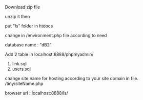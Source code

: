 Download zip file 

unzip it then 

put "ls" folder in htdocs 

change in /environment.php file according to need

database name : "dB2"

Add 2 table in localhost:8888/phpmyadmin/
1) link.sql
2) users.sql

change site name for hosting according to your site domain in file.     /tiny/siteName.php

browser url : localhost:8888/ls/
